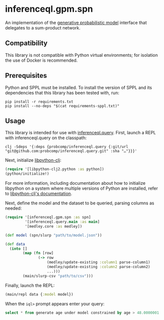 # inferenceql.gpm.spn

An implementation of the [generative probabilistic model](https://github.com/probcomp/inferenceql.inference) interface that delegates to a sum-product network.

## Compatibility

This library is not compatible with Python virtual environments; for isolation the use of Docker is recommended. 

## Prerequisites

Python and SPPL must be installed. To install the version of SPPL and its dependencies that this library has been tested with, run:

``` shell
pip install -r requirements.txt
pip install --no-deps "$(cat requirements-sppl.txt)"
```

## Usage

This library is intended for use with [inferenceql.query](https://github.com/probcomp/inferenceql.query). First, launch a REPL with inferenceql.query on the classpath:

``` shell
clj -Sdeps '{:deps {probcomp/inferenceql.query {:git/url "git@github.com:probcomp/inferenceql.query.git" :sha "…"}}}'
```

Next, initialize [libpython-clj](https://github.com/clj-python/libpython-clj):

``` clojure
(require '[libpython-clj2.python :as python])
(python/initialize!)
```

For more information, including documentation about how to initialize libpython on a system where multiple versions of Python are installed, refer to [libpython-clj's documentation](https://clj-python.github.io/libpython-clj/).

Next, define the model and the dataset to be queried, parsing columns as needed:

``` clojure
(require '[inferenceql.gpm.spn :as spn]
         '[inferenceql.query.main :as main]
         '[medley.core :as medley])

(def model (spn/slurp "path/to/model.json"))

(def data
  (into []
        (map (fn [row]
               (-> row
                   (medley/update-existing :column1 parse-column1)
                   (medley/update-existing :column2 parse-column2)
                   ...)))
        (main/slurp-csv "path/to/csv")))
```

Finally, launch the REPL:

``` clojure
(main/repl data {:model model})
```

When the `iql>` prompt appears enter your query:

``` sql
select * from generate age under model constrained by age > 48.0000001 and age < 48.0000002 limit 10
``` 
